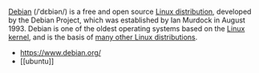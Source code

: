[Debian](https://en.wikipedia.org/wiki/Debian) (/ˈdɛbiən/) is a free and open source [Linux distribution](https://en.wikipedia.org/wiki/Linux_distribution), developed by the Debian Project, which was established by Ian Murdock in August 1993. Debian is one of the oldest operating systems based on the [Linux kernel](https://en.wikipedia.org/wiki/Linux_kernel), and is the basis of [many other Linux distributions](https://en.wikipedia.org/wiki/List_of_Linux_distributions#Debian-based).

- https://www.debian.org/
- [[ubuntu]]

